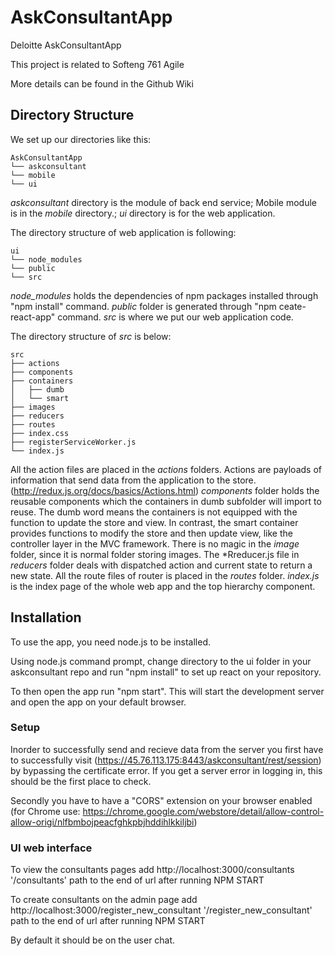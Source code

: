 # AskConsultantApp
Deloitte AskConsultantApp

This project is related to Softeng 761 Agile

More details can be found in the Github Wiki

## Directory Structure

We set up our directories like this:
```
AskConsultantApp
└── askconsultant
└── mobile
└── ui
```
*askconsultant* directory is the module of back end service; Mobile module is in the *mobile* directory.; *ui* directory is for the web application.

The directory structure of web application is following:
```
ui
└── node_modules
└── public
└── src
```
*node_modules* holds the dependencies of npm packages installed through "npm install" command.
*public* folder is generated through "npm ceate-react-app" command. *src* is where we put our web application code.

The directory structure of *src* is below:
```
src
├── actions
├── components
├── containers
│   ├── dumb
│   └── smart
├── images
├── reducers
├── routes
├── index.css
├── registerServiceWorker.js    
└── index.js
 ```
 All the action files are placed in the *actions* folders. Actions are payloads of information that send data from the application to the store.(http://redux.js.org/docs/basics/Actions.html) *components* folder holds the reusable components which the containers in dumb subfolder will import to reuse. The dumb word means the containers is not equipped with the function to update the store and view. In contrast, the smart container provides functions to modify the store and then update view, like the controller layer in the MVC framework. There is no magic in the *image* folder, since it is normal folder storing images. The \*Rreducer.js file in *reducers* folder deals with dispatched action and current state to return a new state. All the route files of router is placed in the *routes* folder. *index.js* is the index page of the whole web app and the top hierarchy component.

## Installation

To use the app, you need node.js to be installed.

Using node.js command prompt, change directory to the ui folder in your askconsultant repo and run "npm install" to set up react on your repository.

To then open the app run "npm start". This will start the development server and open the app on your default browser.

### Setup

Inorder to successfully send and recieve data from the server you first have to successfully visit (https://45.76.113.175:8443/askconsultant/rest/session) by bypassing the certificate error. If you get a server error in logging in, this should be the first place to check.

Secondly you have to have a "CORS" extension on your browser enabled (for Chrome use: https://chrome.google.com/webstore/detail/allow-control-allow-origi/nlfbmbojpeacfghkpbjhddihlkkiljbi)

### UI web interface

To view the consultants pages add http://localhost:3000/consultants '/consultants' path to the end of url after running NPM START

To create consultants on the admin page add http://localhost:3000/register_new_consultant '/register_new_consultant' path to the end of url after running NPM START

By default it should be on the user chat.

